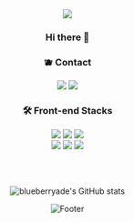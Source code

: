 <div align="center">
<img src="https://capsule-render.vercel.app/api?type=waving&color=82aaff&height=250&section=header&text=blueberryade's%20GitHub&fontColor=FFFFFF&fontSize=50" />
    <h3> Hi there 👋</h3>
  <h3> 🫐 Contact </h3>

<a href="mailto:blueberryade7@gmail.com" target="_blank"><img src="https://img.shields.io/badge/Gmail-d14836?style=flat-square&logo=Gmail&logoColor=white"/></a> <a href="https://velog.io/@blueberryade" target="_blank"><img src="https://img.shields.io/badge/Velog-20C997?style=flat-square&logo=Velog&logoColor=white"/></a>

  
  
<h3>🛠 Front-end Stacks</h3>
<img src="https://img.shields.io/badge/JavaScript-F7DF1E?style=flat-square&logo=JavaScript&logoColor=black"/>
<img src="https://img.shields.io/badge/TypeScript-3178C6?style=flat-square&logo=TypeScript&logoColor=black"/>
<img src="https://img.shields.io/badge/Redux-764ABC?style=flat-square&logo=Redux&logoColor=white"/>
 <br>
<img src="https://img.shields.io/badge/React-61DAFB?style=flat-square&logo=React&logoColor=white"/> 
<img src="https://img.shields.io/badge/HTML-E34F26?style=flat-square&logo=HTML5&logoColor=white"/>
<img src="https://img.shields.io/badge/CSS-1572B6?style=flat-square&logo=CSS3&logoColor=white"/>

  

 <br><br>

![blueberryade's GitHub stats](https://github-readme-stats.vercel.app/api?username=blueberryade&show_icons=true&theme=blueberry)

![Footer](https://capsule-render.vercel.app/api?type=waving&color=82aaff&height=150&section=footer)
</div>
